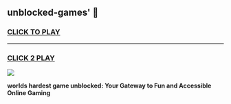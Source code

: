 
## unblocked-games' 👋
<h3>
<a href="https://premium.freeplayer.one?title=unblocked-games'&ref=14F">CLICK TO PLAY</a></h3>
<hr>

<h3>
<a href="https://premium.freeplayer.one?title=unblocked-games'&ref=14F">CLICK 2 PLAY</a>
  
</h3>

<a href="https://premium.freeplayer.one?title=unblocked-games'&ref=12F/"><img src="https://clearcache.store/games.png"></a>


**worlds hardest game unblocked: Your Gateway to Fun and Accessible Online Gaming**
